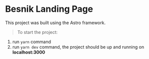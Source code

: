 # Besnik Landing Page

This project was built using the Astro framework.

> To start the project:

1. run `yarn` command
2. run `yarn dev` command, the project should be up and running on **localhost:3000**
